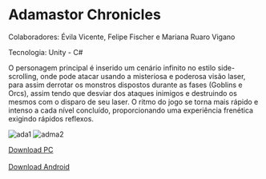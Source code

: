# Adamastor Chronicles

Colaboradores: Évila Vicente, Felipe Fischer e Mariana Ruaro Vigano

Tecnologia: Unity - C#

O personagem principal é inserido um cenário infinito no estilo side-scrolling, onde pode atacar usando a misteriosa e poderosa visão laser, para assim derrotar os monstros dispostos durante as fases (Goblins e Orcs), assim tendo que desviar dos ataques inimigos e destruindo os mesmos com o disparo de seu laser. O ritmo do jogo se torna mais rápido e intenso a cada nível concluído, proporcionando uma experiência frenética exigindo rápidos reflexos.

<img src="https://i.ibb.co/fdQR9LF/ada1.jpg" alt="ada1" border="0">
<img src="https://i.ibb.co/KrjpwGG/adma2.jpg" alt="adma2" border="0">

<a href="https://drive.google.com/file/d/0B5MmIvEsZYMxb3pJalFNVnJsZWs/view" target="_blank">Download PC</a>
</br></br>
<a href="https://drive.google.com/file/d/0B5MmIvEsZYMxZ1YwMXoxTkpMUVE/view" target="_blank">Download Android</a>




